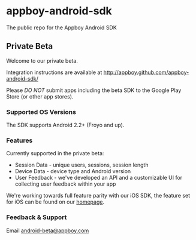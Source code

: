 appboy-android-sdk
==================

The public repo for the Appboy Android SDK

## Private Beta
Welcome to our private beta.

Integration instructions are available at http://appboy.github.com/appboy-android-sdk/

Please *DO NOT* submit apps including the beta SDK to the Google Play Store (or other app stores).

### Supported OS Versions
The SDK supports Android 2.2+ (Froyo and up).

### Features
Currently supported in the private beta:
* Session Data - unique users, sessions, session length
* Device Data - device type and Android version
* User Feedback - we've developed an API and a customizable UI for collecting user feedback within your app

We're working towards full feature parity with our iOS SDK, the feature set for iOS can be found on our [homepage](http://appboy.com/products).

### Feedback & Support
Email android-beta@appboy.com
